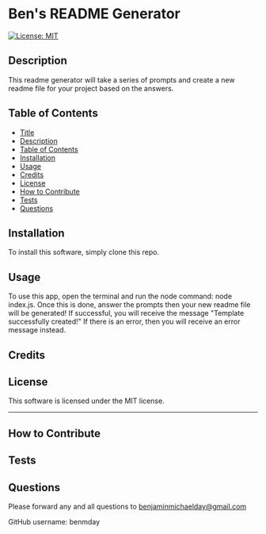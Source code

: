 # Ben's README Generator

  [![License: MIT](https://img.shields.io/badge/License-MIT-yellow.svg)](https://opensource.org/licenses/MIT)

  ## Description
  
  This readme generator will take a series of prompts and create a new readme file for your project based on the answers.
  
  
  ## Table of Contents
  
  - [Title](#title)
  - [Description](#description)
  - [Table of Contents](#table-of-contents)
  - [Installation](#installation)
  - [Usage](#usage)
  - [Credits](#credits)
  - [License](#license)
  - [How to Contribute](#how-to-contribute)
  - [Tests](#tests)
  - [Questions](#questions)
  
  
  ## Installation
  
  To install this software, simply clone this repo.
  
  
  ## Usage
  
  To use this app, open the terminal and run the node command: node index.js. Once this is done, answer the prompts then your new readme file will be generated! If successful, you will receive the message "Template successfully created!" If there is an error, then you will receive an error message instead.
      
  
  ## Credits
  
  
  
  
  ## License
  
  This software is licensed under the MIT license.
  
  ---
  
  
  ## How to Contribute
  
  
  
  
  ## Tests
  
  
  
  
  ## Questions
  
  Please forward any and all questions to benjaminmichaelday@gmail.com
  
  GitHub username: benmday